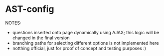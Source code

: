 # AST-config

NOTES:
- questions inserted onto page dynamically using AJAX; this logic will be changed in the final version
- branching paths for selecting different options is not implemented here
- notthing official, just for proof of concept and testing purposes :)
